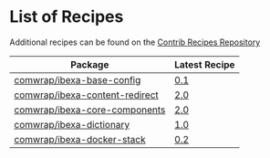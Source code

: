 # List of Recipes

Additional recipes can be found on the [Contrib Recipes Repository](https://github.com/symfony/recipes-contrib/blob/flex/main/RECIPES.md)

| Package | Latest Recipe |
| --- | --- |
| [comwrap/ibexa-base-config](https://packagist.org/packages/comwrap/ibexa-base-config) | [0.1](comwrap/ibexa-base-config/0.1) |
| [comwrap/ibexa-content-redirect](https://packagist.org/packages/comwrap/ibexa-content-redirect) | [2.0](comwrap/ibexa-content-redirect/2.0) |
| [comwrap/ibexa-core-components](https://packagist.org/packages/comwrap/ibexa-core-components) | [2.0](comwrap/ibexa-core-components/2.0) |
| [comwrap/ibexa-dictionary](https://packagist.org/packages/comwrap/ibexa-dictionary) | [1.0](comwrap/ibexa-dictionary/1.0) |
| [comwrap/ibexa-docker-stack](https://packagist.org/packages/comwrap/ibexa-docker-stack) | [0.2](comwrap/ibexa-docker-stack/0.2) |